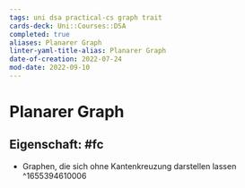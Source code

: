 ```yaml
---
tags: uni dsa practical-cs graph trait
cards-deck: Uni::Courses::DSA
completed: true
aliases: Planarer Graph
linter-yaml-title-alias: Planarer Graph
date-of-creation: 2022-07-24
mod-date: 2022-09-10
---
```


# Planarer Graph

## Eigenschaft: #fc
- Graphen, die sich ohne Kantenkreuzung darstellen lassen
^1655394610006
